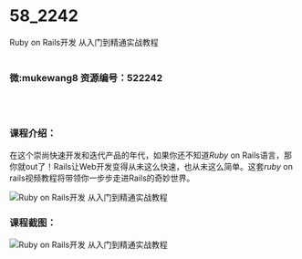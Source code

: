 # 58_2242
Ruby on Rails开发 从入门到精通实战教程
<br/></br>
<h3>微:mukewang8 资源编号：522242</h3>
<br/></br>
<h3>课程介绍：</h3>
<p><span id="thread_subject"></span><span id="thread_subject">在这个崇尚快速开发和迭代产品的年代，如果你还不知道<em><a title="查看与 Ruby 相关的文章" target="_blank">Ruby</a></em> on Rails语言，那你就out了！Rails让Web开发变得从未这么快速，也从未这么简单。这套<em>ruby</em> on rails视频教程将带领你一步步走进Rails的奇妙世界。</span></p>
<p><img src="https://www.ko996.com/wp-content/uploads/img/2018/04/2-67.png" alt="Ruby on Rails开发 从入门到精通实战教程"></p>
<div class="info-desc">
<h3>课程截图：</h3>
<p><img src="https://www.ko996.com/wp-content/uploads/img/2018/04/3-79.png" alt="Ruby on Rails开发 从入门到精通实战教程"></p>


			
</div>
